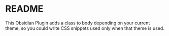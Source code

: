 # README

This Obsidian Plugin adds a class to body depending on your current theme, so you could write CSS snippets used only when that theme is used.
